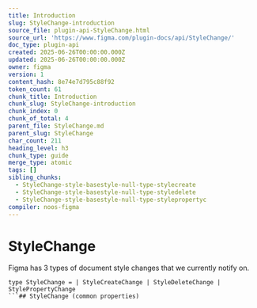 ```yaml
---
title: Introduction
slug: StyleChange-introduction
source_file: plugin-api-StyleChange.html
source_url: 'https://www.figma.com/plugin-docs/api/StyleChange/'
doc_type: plugin-api
created: 2025-06-26T00:00:00.000Z
updated: 2025-06-26T00:00:00.000Z
owner: figma
version: 1
content_hash: 8e74e7d795c88f92
token_count: 61
chunk_title: Introduction
chunk_slug: StyleChange-introduction
chunk_index: 0
chunk_of_total: 4
parent_file: StyleChange.md
parent_slug: StyleChange
char_count: 211
heading_level: h3
chunk_type: guide
merge_type: atomic
tags: []
sibling_chunks:
  - StyleChange-style-basestyle-null-type-stylecreate
  - StyleChange-style-basestyle-null-type-styledelete
  - StyleChange-style-basestyle-null-type-stylepropertyc
compiler: noos-figma
---
```


# StyleChange

Figma has 3 types of document style changes that we currently notify on.

```
type StyleChange = | StyleCreateChange | StyleDeleteChange | StylePropertyChange
```## StyleChange (common properties)
